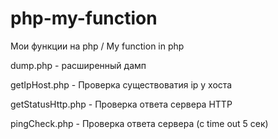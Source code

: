 # php-my-function
Мои функции на php / My function in php

dump.php - расширенный дамп

getIpHost.php - Проверка существоватия ip у хоста

getStatusHttp.php - Проверка ответа сервера HTTP

pingCheck.php - Проверка ответа сервера (с time out 5 сек)

